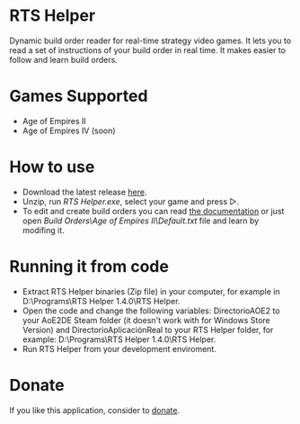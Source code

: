 # RTS Helper
Dynamic build order reader for real-time strategy video games. It lets you to read a set of instructions of your build order in real time. It makes easier to follow and learn build orders.

# Games Supported
* Age of Empires II
* Age of Empires IV (soon)

# How to use
* Download the latest release <a href="http://vixark.com/rts-helper">here</a>.
* Unzip, run <i>RTS Helper.exe</i>, select your game and press ▷.
* To edit and create build orders you can read <a href="http://vixark.com/rts-helper/documentation">the documentation</a> or just open <i>Build Orders\Age of Empires II\Default.txt</i> file and learn by modifing it.

# Running it from code
* Extract RTS Helper binaries (Zip file) in your computer, for example in D:\Programs\RTS Helper 1.4.0\RTS Helper.
* Open the code and change the following variables: DirectorioAOE2 to your AoE2DE Steam folder (it doesn't work with for Windows Store Version) and DirectorioAplicaciónReal to your RTS Helper folder, for example: D:\Programs\RTS Helper 1.4.0\RTS Helper.
* Run RTS Helper from your development enviroment.

# Donate
If you like this application, consider to <a href="http://vixark.com/donate">donate</a>.
